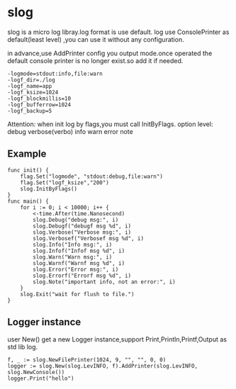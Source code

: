 # slog

slog is a micro log libray.log format is use default.
log use ConsolePrinter as default(least level) ,you can use it without any configuration.

in advance,use AddPrinter config you output mode.once operated the default
console printer is no longer exist.so add it if needed.

	-logmode=stdout:info,file:warn
	-logf_dir=./log
	-logf_name=app
	-logf_ksize=1024
	-logf_blockmillis=10
	-logf_bufferrow=1024
	-logf_backup=5

Attention: when init log by flags,you must call InitByFlags.
option level: debug verbose(verbo) info warn error note


## Example
```
func init() {
	flag.Set("logmode", "stdout:debug,file:warn")
	flag.Set("logf_ksize","200")
	slog.InitByFlags()
}
func main() {
	for i := 0; i < 10000; i++ {
		<-time.After(time.Nanosecond)
		slog.Debug("debug msg:", i)
		slog.Debugf("debugf msg %d", i)
		slog.Verbose("Verbose msg:", i)
		slog.Verbosef("Verbosef msg %d", i)
		slog.Info("Info msg:", i)
		slog.Infof("Infof msg %d", i)
		slog.Warn("Warn msg:", i)
		slog.Warnf("Warnf msg %d", i)
		slog.Error("Error msg:", i)
		slog.Errorf("Errorf msg %d", i)
		slog.Note("important info, not an error:", i)
	}
	slog.Exit("wait for flush to file.")
}
```

## Logger instance

user New() get a new Logger instance,support Print,Println,Printf,Output as std lib log.
```	
f, _ := slog.NewFilePrinter(1024, 9, "", "", 0, 0)
logger := slog.New(slog.LevINFO, f).AddPrinter(slog.LevINFO, slog.NewConsole())
logger.Print("hello")
```
